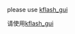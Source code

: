 please use [kflash_gui](https://github.com/sipeed/kflash_gui)

请使用[kflash_gui](https://github.com/sipeed/kflash_gui)
